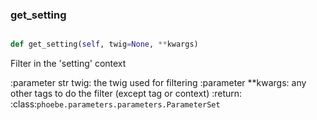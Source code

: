 ### get\_setting
```py

def get_setting(self, twig=None, **kwargs)

```



Filter in the 'setting' context

:parameter str twig: the twig used for filtering
:parameter **kwargs: any other tags to do the filter (except tag or
    context)
:return: :class:`phoebe.parameters.parameters.ParameterSet`

